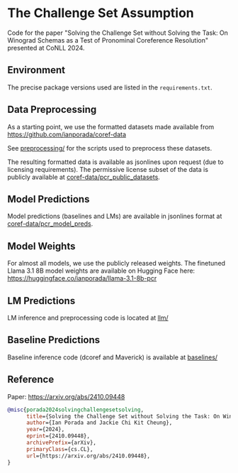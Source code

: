 # The Challenge Set Assumption

Code for the paper "Solving the Challenge Set without Solving the Task: On Winograd Schemas as a Test of Pronominal Coreference Resolution" presented at CoNLL 2024.

## Environment

The precise package versions used are listed in the `requirements.txt`.

## Data Preprocessing

As a starting point, we use the formatted datasets made available from https://github.com/ianporada/coref-data

See [preprocessing/](preprocessing/) for the scripts used to preprocess these datasets.

The resulting formatted data is available as jsonlines upon request (due to licensing requirements). The permissive license subset of the data is publicly available at [coref-data/pcr_public_datasets](https://huggingface.co/datasets/coref-data/pcr_public_datasets/).

## Model Predictions

Model predictions (baselines and LMs) are available in jsonlines format at [coref-data/pcr_model_preds](https://huggingface.co/datasets/coref-data/pcr_model_preds).

## Model Weights

For almost all models, we use the publicly released weights. The finetuned Llama 3.1 8B model weights are available on Hugging Face here: https://huggingface.co/ianporada/llama-3.1-8b-pcr

## LM Predictions

LM inference and preprocessing code is located at [llm/](llm/)

## Baseline Predictions

Baseline inference code (dcoref and Maverick) is available at [baselines/](baselines/)

## Reference

Paper: https://arxiv.org/abs/2410.09448

```bibtex
@misc{porada2024solvingchallengesetsolving,
      title={Solving the Challenge Set without Solving the Task: On Winograd Schemas as a Test of Pronominal Coreference Resolution}, 
      author={Ian Porada and Jackie Chi Kit Cheung},
      year={2024},
      eprint={2410.09448},
      archivePrefix={arXiv},
      primaryClass={cs.CL},
      url={https://arxiv.org/abs/2410.09448}, 
}
```
